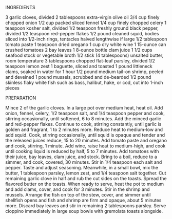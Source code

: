 INGREDIENTS

3 garlic cloves, divided
2 tablespoons extra-virgin olive oil
3/4 cup finely chopped onion
1/2 cup packed sliced fennel
1/4 cup finely chopped celery
1 teaspoon kosher salt, divided
1/2 teaspoon freshly ground black pepper, divided
1/2 teaspoon red-pepper flakes
1/2 pound cleaned squid, bodies sliced into 1/2-inch rings, tentacles halved lengthwise if large
1/2 tablespoon tomato paste
1 teaspoon dried oregano
1 cup dry white wine
1 15-ounce can crushed tomatoes
2 bay leaves
1 8-ounce bottle clam juice
1 1/2 cups seafood stock or vegetable broth
1/2 stick (4 tablespoons) unsalted butter, room temperature
3 tablespoons chopped flat-leaf parsley, divided
1/2 teaspoon lemon zest
1 baguette, sliced and toasted
1 pound littleneck clams, soaked in water for 1 hour
1/2 pound medium tail-on shrimp, peeled and deveined
1 pound mussels, scrubbed and de-bearded
1/2 pound skinless flaky white fish such as bass, halibut, hake, or cod, cut into 1-inch pieces



PREPARATION

Mince 2 of the garlic cloves. In a large pot over medium heat, heat oil. Add onion, fennel, celery, 1/2 teaspoon salt, and 1/4 teaspoon pepper and cook, stirring occasionally, until softened, 6 to 8 minutes. Add the minced garlic and red-pepper flakes. Continue to cook, stirring constantly, until garlic is golden and fragrant, 1 to 2 minutes more.
Reduce heat to medium-low and add squid. Cook, stirring occasionally, until squid is opaque and tender and the released juices reduce, 15 to 20 minutes. Add tomato paste and oregano and cook, stirring, 1 minute.
Add wine, raise heat to medium-high, and cook until cooking liquid is reduced by half, 5 to 7 minutes. Add tomatoes with their juice, bay leaves, clam juice, and stock. Bring to a boil, reduce to a simmer, and cook, covered, 30 minutes. Stir in 1/4 teaspoon each salt and pepper. Taste and adjust seasoning.
Meanwhile, in a small bowl, mix the butter, 1 tablespoon parsley, lemon zest, and 1/4 teaspoon salt together. Cut remaining garlic clove in half and rub the cut sides on the toasts. Spread the flavored butter on the toasts.
When ready to serve, heat the pot to medium and add clams, cover, and cook for 3 minutes. Stir in the shrimp and mussels. Arrange the fish on top of the stew, cover, and simmer until shellfish opens and fish and shrimp are firm and opaque, about 5 minutes more. Discard bay leaves and stir in remaining 2 tablespoons parsley.
Serve cioppino immediately in large soup bowls with gremolata toasts alongside.

